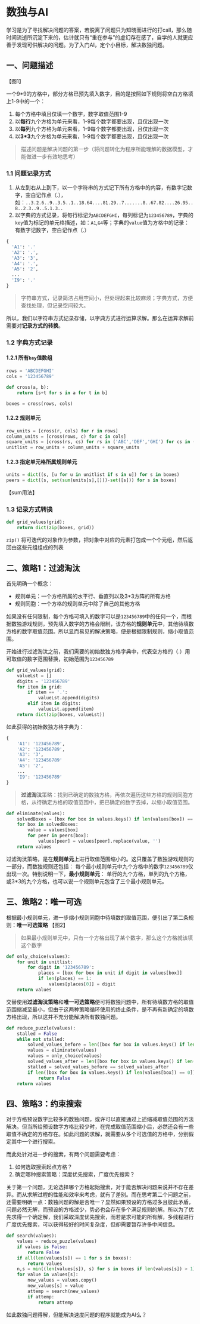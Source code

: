 # 数独与AI

学习是为了寻找解决问题的答案，若脱离了问题只为知晓而进行的打call，那么随时间流逝所沉淀下来的，估计就只有“重在参与”的虚幻存在感了，自学的人就更应善于发现可供解决的问题。为了入门AI，定个小目标，解决数独问题。
## 一、问题描述

【图1】

一个9*9的方格中，部分方格已预先填入数字，目的是按照如下规则将空白方格填上1-9中的一个：
1.  每个方格中填且仅填一个数字，数字取值范围1-9
2.  以**每行**九个方格为单元来看，1-9每个数字都要出现，且仅出现一次
3.  以**每列**九个方格为单元来看，1-9每个数字都要出现，且仅出现一次
4.  以**3*3**九个方格为单元来看，1-9每个数字都要出现，且仅出现一次

> 描述问题是解决问题的第一步（将问题转化为程序所能理解的数据模型，才能做进一步有效地思考）

### 1.1 问题记录方式
1.  从左到右从上到下，以一个字符串的方式记下所有方格中的内容，有数字记数字，空白记作点（.），如：`..3.2.6..9..3.5..1..18.64....81.29..7.......8..67.82....26.95..8..2.3..9..5.1.3..`
2.  以字典的方式记录，将每行标记为`ABCDEFGHI`，每列标记为`123456789`，字典的`key`值为标记的单元格描述，如：`A1`,`G4`等；字典的`value`值为方格中的记录：有数字记数字，空白记作点（.）
```py
{
  'A1': '.'
  'A2': '.',
  'A3': '3',
  'A4': '.',
  'A5': '2',
  ...
  'I9': '.'
}
```

> 字符串方式，记录简洁占用空间小，但处理起来比较麻烦；字典方式，方便查找处理，但记录空间较大。

所以，我们以字符串方式记录存储，以字典方式进行运算求解。那么在运算求解前需要对**记录方式的转换**。
### 1.2 字典方式记录
#### 1.2.1 所有`key`值数组
```py
rows = 'ABCDEFGHI'
cols = '123456789'

def cross(a, b):
    return [s+t for s in a for t in b]

boxes = cross(rows, cols)
```
#### 1.2.2 规则单元
```py
row_units = [cross(r, cols) for r in rows]
column_units = [cross(rows, c) for c in cols]
square_units = [cross(rs, cs) for rs in ('ABC','DEF','GHI') for cs in ('123','456','789')]
unitlist = row_units + column_units + square_units
```
#### 1.2.3 指定单元格所属规则单元
```py
units = dict((s, [u for u in unitlist if s in u]) for s in boxes)
peers = dict((s, set(sum(units[s],[]))-set([s])) for s in boxes)
```
【sum用法】
### 1.3 记录方式转换
```py
def grid_values(grid):
    return dict(zip(boxes, grid))
```
`zip()` 将可迭代的对象作为参数，把对象中对应的元素打包成一个个元组，然后返回由这些元组组成的列表

## 二、策略1：过滤淘汰
首先明确一个概念：
*  规则单元：一个方格所属的水平行、垂直列以及3*3方阵的所有方格
*  规则同胞：一个方格的规则单元中除了自己的其他方格

如果没有任何限制，每个方格可填入的数字可以是`123456789`中的任何一个，而根据数独游戏规则，预先填入数字的方格会限制，该方格的**规则单元**中，其他待填数方格的数字取值范围。所以显而易见的解决策略，便是根据限制规则，缩小取值范围。

开始进行过滤淘汰之前，我们需要的初始数独方格字典中，代表空方格的（.）用可取值的数字范围替换，初始范围为`123456789`
```py
def grid_values(grid):
    valueLst = []
    digits = '123456789'
    for item in grid:
        if item == '.':
            valueLst.append(digits)
        elif item in digits:
            valueLst.append(item)
    return dict(zip(boxes, valueLst))
```
如此获得的初始数独方格字典为：
```py
{
    'A1': '123456789',
    'A2': '123456789',
    'A3': '3',
    'A4': '123456789'
    'A5': '2',
    ...
    'I9': '123456789'
}
```
> **过滤淘汰**策略：找到已确定的数独方格，再依次遍历这些方格的规则同胞方格，从待确定方格的取值范围中，把已确定的数字去掉，以缩小取值范围。
```py
def eliminate(values):
    solvedBoxes = [box for box in values.keys() if len(values[box]) == 1]
    for box in solvedBoxes:
        value = values[box]
        for peer in peers[box]:
            values[peer] = values[peer].replace(value, '')
    return values
```
过滤淘汰策略，是在**规则单元**上进行取值范围缩小的。这只覆盖了数独游戏规则的一部分，而数独规则还包括：
每个最小规则单元中九个方格中的数字`123456789`仅出现一次。特别说明一下，**最小规则单元**：
单行的九个方格，单列的九个方格，或3*3的九个方格，也可以说一个规则单元包含了三个最小规则单元。
## 三、策略2：唯一可选
根据最小规则单元，进一步缩小规则同胞中待填数的取值范围，便引出了第二条规则：**唯一可选策略**
【图2】
> 如果最小规则单元中，只有一个方格出现了某个数字，那么这个方格就该填这个数字

```py
def only_choice(values):
    for unit in unitlist:
        for digit in '123456789':
            places = [box for box in unit if digit in values[box]]
            if len(places) == 1:
                values[places[0]] = digit
    return values
```
交替使用**过滤淘汰策略**和**唯一可选策略**便可将数独问题中，所有待填数方格的取值范围缩减至最小，但由于这两种策略循环使用的终止条件，是不再有新确定的填数方格出现，所以这并不充分能解决所有数独问题。
```py
def reduce_puzzle(values):
    stalled = False
    while not stalled:
        solved_values_before = len([box for box in values.keys() if len(values[box]) == 1])
        values = eliminate(values)
        values = only_choice(values)
        solved_values_after = len([box for box in values.keys() if len(values[box]) == 1])
        stalled = solved_values_before == solved_values_after
        if len([box for box in values.keys() if len(values[box]) == 0]):
            return False
    return values
```
## 四、策略3：约束搜索
对于方格预设数字比较多的数独问题，或许可以直接通过上述缩减取值范围的方法解决。但当所给预设数字方格比较少时，在完成取值范围缩小后，必然还会有一些取值不确定的方格存在。如此问题的求解，就需要从多个可选值的方格中，分别假定其中一个进行搜索。

而此处针对进一步的搜索，有两个问题需要考虑：
1.  如何选取搜索起点方格？
2.  确定哪种搜索策略：深度优先搜索，广度优先搜索？

关于第一个问题，无论选择哪个方格起始搜索，对于能否解决问题来说并不存在差异。而从求解过程的性能和效率来考虑，就有了差别。而在思考第二个问题之前，还需要明确一点：数独问题的解是否唯一？显然如果预设的方格过多且彼此矛盾，问题必然无解，而预设的方格过少，势必也会存在多个满足规则的解。所以为了优先求得一个确定解，我们采取深度优先搜索，而若是求可能的所有解，多线程进行广度优先搜索，可以获得较好的时间复杂度，但却需要暂存许多中间信息。
```py
def search(values):
    values = reduce_puzzle(values)
    if values is False:
        return False
    if all(len(values[s]) == 1 for s in boxes):
        return values
    n,s = min((len(values[s]), s) for s in boxes if len(values[s]) > 1)
    for value in values[s]:
        new_values = values.copy()
        new_values[s] = value
        attemp = search(new_values)
        if attemp:
            return attemp
```
如此数独问题得解，但能解决速度问题的程序就能成为AI么？
